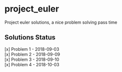 # project_euler

Project euler solutions, a nice problem solving pass time

## Solutions Status

[x] Problem 1 - 2018-09-03  
[x] Problem 2 - 2018-09-09  
[x] Problem 3 - 2018-09-10  
[x] Problem 4 - 2018-10-03

